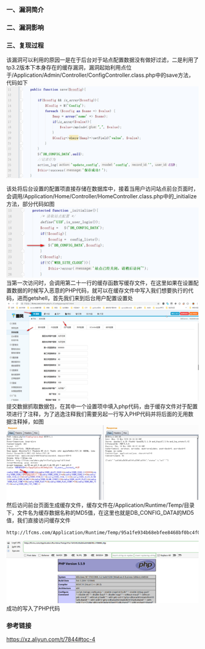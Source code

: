 ### 一、漏洞简介 ###

### 二、漏洞影响 ###

### 三、复现过程 ###
该漏洞可以利用的原因一是在于后台对于站点配置数据没有做好过滤，二是利用了tp3.2版本下本身存在的缓存漏洞，漏洞起始利用点位于/Application/Admin/Controller/ConfigController.class.php中的save方法，代码如下
![](后台getshell/SPGyoi74FA8qK3t.png)

该处将后台设置的配置项直接存储在数据库中，接着当用户访问站点前台页面时，会调用/Application/Home/Controller/HomeController.class.php中的_initialize方法，部分代码如图
![](后台getshell/niKJ7hzDesFkyB5.png)
当第一次访问时，会调用第二十一行的缓存函数写缓存文件，在这里如果在设置配置数据的时候写入恶意的PHP代码，就可以在缓存文件中写入我们想要执行的代码，进而getshell，首先我们来到后台用户配置设置处
![](后台getshell/oZmuTM5JI8jRc1l.png)
提交数据抓取数据包，在其中一个设置项中填入php代码，由于缓存文件对于配置项进行了注释，为了逃逸注释我们需要另起一行写入PHP代码并将后面的无用数据注释掉，如图
![](后台getshell/tsqPO1HfpUGFLWn.png)
然后访问前台页面生成缓存文件，缓存文件在/Application/Runtime/Temp/目录下，文件名为缓存数据名称的MD5值，在这里也就是DB_CONFIG_DATA的MD5值，我们直接访问缓存文件

    http://lfcms.com/Application/Runtime/Temp/95a1fe934b68ebfee8468bf0bc4f0000.php
![](后台getshell/FCftG7MaRoTes5j.png)
成功的写入了PHP代码

### 参考链接 ###
https://xz.aliyun.com/t/7844#toc-4